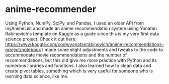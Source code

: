 # anime-recommender

Using Python, NumPy, SciPy, and Pandas, I used an older API from myAnimeList and made an anime recommendation system using Yonatan Rabinovich's template on Kaggle as a guide since this is my very first data science project. Check it out here: https://www.kaggle.com/code/yonatanrabinovich/anime-recommendations-project/notebook
I made some slight adjustments and tweaks to the code to accommodate movie recommendations and the number of recommendations, but this did give me more practice with Python and its numerous libraries and functions. I also learned how to clean data and create pivot tables, something which is very useful for someone who is learning data science, like me.
